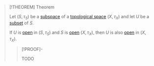 >[!THEOREM] Theorem
>
>Let $(S, \tau_S)$ be a [subspace](Topological%20Subspace.md) of a [topological space](../Topological%20Spaces/Topological%20Space.md) $(X, \tau_X)$ and let $U$ be a [subset](../../Set%20Theory/Subset.md) of $S$.
>
>If $U$ is [open](../Topological%20Spaces/Open%20Subset.md) in $(S, \tau_S)$ and $S$ is [open](../Topological%20Spaces/Open%20Subset.md) $(X, \tau_X)$, then $U$ is also [open](../Topological%20Spaces/Open%20Subset.md) in $(X, \tau_X)$.
>
>>[!PROOF]-
>>
>>TODO
>>
>
